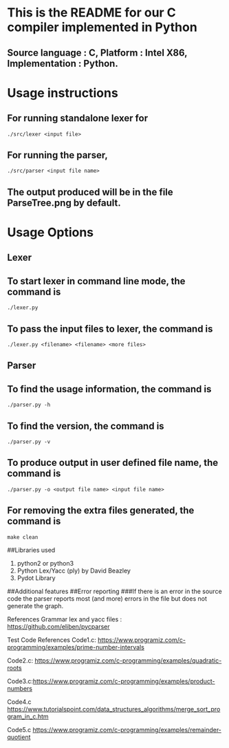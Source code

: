 # This is the README for our C compiler implemented in Python

## Source language : C, Platform : Intel X86, Implementation : Python.

# Usage instructions
## For running standalone lexer for  
``` ./src/lexer <input file> ```

## For running the parser,
``` ./src/parser <input file name> ```

## The output produced will be in the file ParseTree.png by default. 

# Usage Options
## Lexer 
## To start lexer in command line mode, the command is
```./lexer.py ```
## To pass the input files to lexer, the command is
```./lexer.py <filename> <filename> <more files> ```

## Parser
## To find the usage information, the command is
```./parser.py -h ```
## To find the version, the command is
```./parser.py -v ```
## To produce output in user defined file name, the command is
```./parser.py -o <output file name> <input file name>```

## For removing the extra files generated, the command is 
```make clean```

##Libraries used 
1) python2 or python3    
2) Python Lex/Yacc (ply) by David Beazley     
3) Pydot Library

##Additional features
##Error reporting
###If there is an error in the source code the parser reports most (and more) errors in the file but does not generate the graph.

References Grammar
lex and yacc files : https://github.com/eliben/pycparser

Test Code References
Code1.c: https://www.programiz.com/c-programming/examples/prime-number-intervals

Code2.c: https://www.programiz.com/c-programming/examples/quadratic-roots

Code3.c:https://www.programiz.com/c-programming/examples/product-numbers

Code4.c https://www.tutorialspoint.com/data_structures_algorithms/merge_sort_program_in_c.htm

Code5.c https://www.programiz.com/c-programming/examples/remainder-quotient